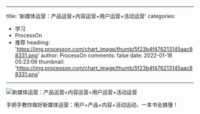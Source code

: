 
---
title: '新媒体运营：产品运营+内容运营+用户运营+活动运营'
categories: 
 - 学习
 - ProcessOn
 - 推荐
headimg: 'https://img.processon.com/chart_image/thumb/5f23b4f476213145aac88331.png'
author: ProcessOn
comments: false
date: 2022-01-18 05:23:06
thumbnail: 'https://img.processon.com/chart_image/thumb/5f23b4f476213145aac88331.png'
---

<div>   
<img class="thumb" alt="新媒体运营：产品运营+内容运营+用户运营+活动运营" src="https://img.processon.com/chart_image/thumb/5f23b4f476213145aac88331.png" referrerpolicy="no-referrer">
<p>手把手教你做好新媒体运营：用户+产品+内容+活动运动，一本书全搞懂！</p>  
</div>
            